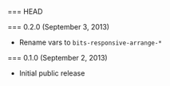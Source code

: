 === HEAD

=== 0.2.0 (September 3, 2013)

* Rename vars to `bits-responsive-arrange-*`

=== 0.1.0 (September 2, 2013)

* Initial public release